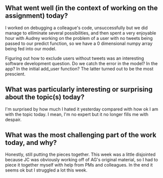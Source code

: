 
## What went well (in the context of working on the assignment) today?

I worked on debugging a colleague's code, unsuccessfully but we did manage to elliminate several possibilities, and then spent a very enjoyable hour with Audrey working on the problem of a user with no tweets being passed to our predict function, so we have a 0 dimensional numpy array being fed into our model.

Figuring out how to exclude users without tweets was an interesting software development question. Do we catch the error in the model? In the app? In the initial add_user function? The latter turned out to be the most prescient. 

## What was particularly interesting or surprising about the topic(s) today?

I'm surprised by how much I hated it yesterday compared with how ok I am with the topic today. I mean, I'm no expert but it no longer fills me with despair.

## What was the most challenging part of the work today, and why?

Honestly, still putting the pieces together. This week was a little disjointed because JC was obviously working off of AG's original material, so I had to piece it together myself with help from PMs and colleagues. In the end it seems ok but I struggled a lot this week. 
